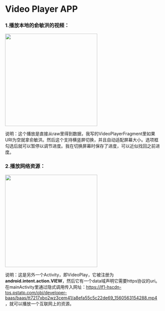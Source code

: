 # Video Player APP

### 1.播放本地的俞敏洪的视频：

<img src = "./gif4.gif" width=300/>

说明：这个播放是直接从raw里得到数据，我写的VideoPlayerFragment里如果URI为空就拿俞敏洪。然后这个支持横竖屏切换，并且自动适配屏幕大小。选项框勾选后就可以暂停以调节进度。我在切换屏幕时保存了进度，可以近似找回之前进度。

### 2.播放网络资源：

<img src = "./gif5.gif" width=300/>

说明：这是另外一个Activity，即VideoPlay，它被注册为**android.intent.action.VIEW**，然后它有一个data域声明它需要https协议的uri。在mainActivity里通过隐式调用传入网址：https://lf1-hscdn-tos.pstatp.com/obj/developer-baas/baas/tt7217xbo2wz3cem41/a8efa55c5c22de69_1560563154288.mp4 ，就可以播放一个互联网上的资源。